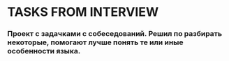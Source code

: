 # TASKS FROM INTERVIEW
### Проект с задачками с собеседований. Решил по разбирать некоторые, помогают лучше понять те или иные особенности языка.
